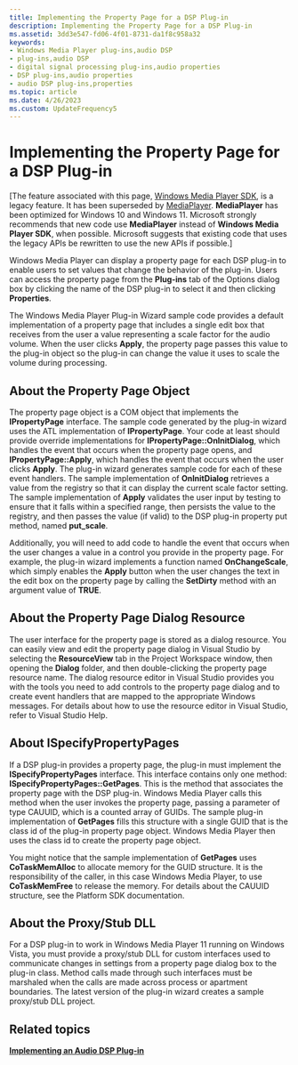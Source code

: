 ```yaml
---
title: Implementing the Property Page for a DSP Plug-in
description: Implementing the Property Page for a DSP Plug-in
ms.assetid: 3dd3e547-fd06-4f01-8731-da1f8c958a32
keywords:
- Windows Media Player plug-ins,audio DSP
- plug-ins,audio DSP
- digital signal processing plug-ins,audio properties
- DSP plug-ins,audio properties
- audio DSP plug-ins,properties
ms.topic: article
ms.date: 4/26/2023
ms.custom: UpdateFrequency5
---
```


# Implementing the Property Page for a DSP Plug-in

\[The feature associated with this page, [Windows Media Player SDK](/windows/win32/wmp/windows-media-player-sdk), is a legacy feature. It has been superseded by [MediaPlayer](/uwp/api/Windows.Media.Playback.MediaPlayer). **MediaPlayer** has been optimized for Windows 10 and Windows 11. Microsoft strongly recommends that new code use **MediaPlayer** instead of **Windows Media Player SDK**, when possible. Microsoft suggests that existing code that uses the legacy APIs be rewritten to use the new APIs if possible.\]

Windows Media Player can display a property page for each DSP plug-in to enable users to set values that change the behavior of the plug-in. Users can access the property page from the **Plug-ins** tab of the Options dialog box by clicking the name of the DSP plug-in to select it and then clicking **Properties**.

The Windows Media Player Plug-in Wizard sample code provides a default implementation of a property page that includes a single edit box that receives from the user a value representing a scale factor for the audio volume. When the user clicks **Apply**, the property page passes this value to the plug-in object so the plug-in can change the value it uses to scale the volume during processing.

## About the Property Page Object

The property page object is a COM object that implements the **IPropertyPage** interface. The sample code generated by the plug-in wizard uses the ATL implementation of **IPropertyPage**. Your code at least should provide override implementations for **IPropertyPage::OnInitDialog**, which handles the event that occurs when the property page opens, and **IPropertyPage::Apply**, which handles the event that occurs when the user clicks **Apply**. The plug-in wizard generates sample code for each of these event handlers. The sample implementation of **OnInitDialog** retrieves a value from the registry so that it can display the current scale factor setting. The sample implementation of **Apply** validates the user input by testing to ensure that it falls within a specified range, then persists the value to the registry, and then passes the value (if valid) to the DSP plug-in property put method, named **put\_scale**.

Additionally, you will need to add code to handle the event that occurs when the user changes a value in a control you provide in the property page. For example, the plug-in wizard implements a function named **OnChangeScale**, which simply enables the **Apply** button when the user changes the text in the edit box on the property page by calling the **SetDirty** method with an argument value of **TRUE**.

## About the Property Page Dialog Resource

The user interface for the property page is stored as a dialog resource. You can easily view and edit the property page dialog in Visual Studio by selecting the **ResourceView** tab in the Project Workspace window, then opening the **Dialog** folder, and then double-clicking the property page resource name. The dialog resource editor in Visual Studio provides you with the tools you need to add controls to the property page dialog and to create event handlers that are mapped to the appropriate Windows messages. For details about how to use the resource editor in Visual Studio, refer to Visual Studio Help.

## About ISpecifyPropertyPages

If a DSP plug-in provides a property page, the plug-in must implement the **ISpecifyPropertyPages** interface. This interface contains only one method: **ISpecifyPropertyPages::GetPages**. This is the method that associates the property page with the DSP plug-in. Windows Media Player calls this method when the user invokes the property page, passing a parameter of type CAUUID, which is a counted array of GUIDs. The sample plug-in implementation of **GetPages** fills this structure with a single GUID that is the class id of the plug-in property page object. Windows Media Player then uses the class id to create the property page object.

You might notice that the sample implementation of **GetPages** uses **CoTaskMemAlloc** to allocate memory for the GUID structure. It is the responsibility of the caller, in this case Windows Media Player, to use **CoTaskMemFree** to release the memory. For details about the CAUUID structure, see the Platform SDK documentation.

## About the Proxy/Stub DLL

For a DSP plug-in to work in Windows Media Player 11 running on Windows Vista, you must provide a proxy/stub DLL for custom interfaces used to communicate changes in settings from a property page dialog box to the plug-in class. Method calls made through such interfaces must be marshaled when the calls are made across process or apartment boundaries. The latest version of the plug-in wizard creates a sample proxy/stub DLL project.

## Related topics

<dl> <dt>

[**Implementing an Audio DSP Plug-in**](implementing-an-audio-dsp-plug-in.md)
</dt> </dl>

 

 




